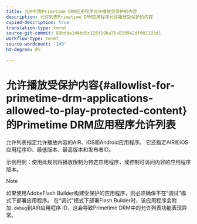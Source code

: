 ```yaml
---
title: 允许列表Primetime DRM应用程序允许播放受保护的内容
description: 允许列表Primetime DRM应用程序允许播放受保护的内容
copied-description: true
translation-type: tm+mt
source-git-commit: 89bdda1d4bd5c126f19ba75a819942df901183d1
workflow-type: tm+mt
source-wordcount: '143'
ht-degree: 0%

---
```



# 允许播放受保护内容{#allowlist-for-primetime-drm-applications-allowed-to-play-protected-content}的Primetime DRM应用程序允许列表

允许列表指定允许播放内容的AIR、iOS和Android应用程序。 它还指定AIR和iOS应用程序ID、最低版本、最高版本和发布者ID。

示例用例：使用此规则将播放限制为特定应用程序，或控制可访问内容的应用程序版本。

>[!NOTE]
>
>如果使用AdobeFlash Builder构建受保护的应用程序，则必须确保不在“调试”模式下部署应用程序。 在“调试”模式下部署Flash Builder时，该应用程序会附加`.debug`到AIR应用程序 ID，这会导致Primetime DRM中的允许列表功能表现异常。
